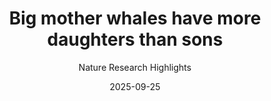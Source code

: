 ---
layout: default
title: Big mother whales have more daughters than sons
link: "https://www.nature.com/articles/d41586-025-03053-0"
subtitle: Nature Research Highlights
date: 2025-09-25
---